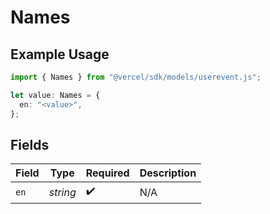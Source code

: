 # Names

## Example Usage

```typescript
import { Names } from "@vercel/sdk/models/userevent.js";

let value: Names = {
  en: "<value>",
};
```

## Fields

| Field              | Type               | Required           | Description        |
| ------------------ | ------------------ | ------------------ | ------------------ |
| `en`               | *string*           | :heavy_check_mark: | N/A                |